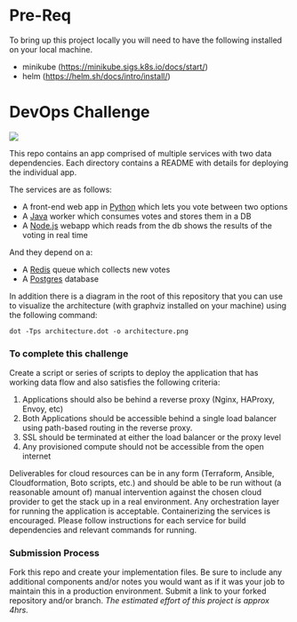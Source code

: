# Pre-Req
To bring up this project locally you will need to have the following installed on your local machine.
* minikube (https://minikube.sigs.k8s.io/docs/start/)
* helm (https://helm.sh/docs/intro/install/)

# DevOps Challenge

![](peek-squarelogo.png)


This repo contains an app comprised of multiple services with two data dependencies. Each directory contains a README with details for deploying the individual app.

The services are as follows:

* A front-end web app in [Python](/vote) which lets you vote between two options
* A [Java](/worker) worker which consumes votes and stores them in a DB
* A [Node.js](/result) webapp which reads from the db shows the results of the voting in real time

And they depend on a:

* A [Redis](https://redis.io/) queue which collects new votes
* A [Postgres](https://www.postgresql.org/) database

In addition there is a diagram in the root of this repository that you can use to visualize the architecture (with graphviz installed on your machine) using the following command:

~~~
dot -Tps architecture.dot -o architecture.png
~~~

### To complete this challenge

Create a script or series of scripts to deploy the application that has working data flow and also satisfies the following criteria:

1. Applications should also be behind a reverse proxy (Nginx, HAProxy, Envoy, etc)
2. Both Applications should be accessible behind a single load balancer using path-based routing in the reverse proxy.
3. SSL should be terminated at either the load balancer or the proxy level
4. Any provisioned compute should not be accessible from the open internet

Deliverables for cloud resources can be in any form (Terraform, Ansible, Cloudformation, Boto scripts, etc.) and should be able to be run without (a reasonable amount of) manual intervention against the chosen cloud provider to get the stack up in a real environment. Any orchestration layer for running the application is acceptable. Containerizing the services is encouraged. Please follow instructions for each service for build dependencies and relevant commands for running.

### Submission Process
Fork this repo and create your implementation files. Be sure to include any additional components and/or notes you would want as if it was your job to maintain this in a production environment. Submit a link to your forked repository and/or branch. *The estimated effort of this project is approx 4hrs.*
